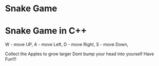 # Snake Game
# Snake Game in C++

W - move UP,
A - move Left,
D - move Right,
S - move Down,

Collect the Apples to grow larger Dont bump your head into yourself Have Fun!!!
